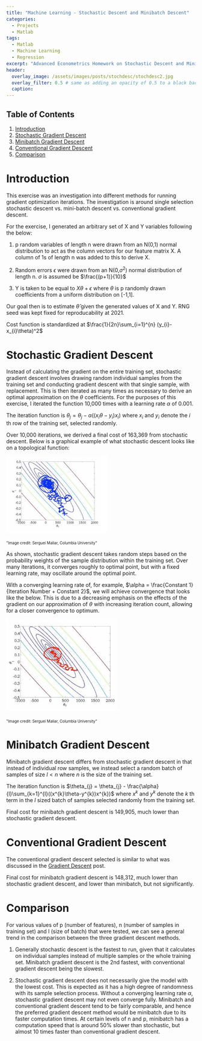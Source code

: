 ```yaml
---
title: "Machine Learning - Stochastic Descent and Minibatch Descent"
categories:
  - Projects
  - Matlab
tags:
  - Matlab
  - Machine Learning
  - Regression
excerpt: "Advanced Econometrics Homework on Stochastic Descent and Minibatch Descent" 
header:
  overlay_image: /assets/images/posts/stochdesc/stochdesc2.jpg
  overlay_filter: 0.5 # same as adding an opacity of 0.5 to a black background
  caption:
---
```


## Table of Contents
1. [Introduction](#introduction)
2. [Stochastic Gradient Descent](#stochastic-gradient-descent)
3. [Minibatch Gradient Descent](#minibatch-gradient-descent)
4. [Conventional Gradient Descent](#conventional-gradient-descent)
5. [Comparison](#comparison)

# Introduction

This exercise was an investigation into different methods for running gradient optimization iterations. The investigation is around single selection stochastic descent vs. mini-batch descent vs. conventional gradient descent. 

For the exercise, I generated an arbitrary set of X and Y variables following the below:

1. p random variables of length n were drawn from an N(0,1) normal distribution to act as the column vectors for our feature matrix X. A column of 1s of length n was added to this to derive X.

2. Random errors $\epsilon$ were drawn from an N(0,$\sigma^2$) normal distribution of length n. $\sigma$ is assumed be $\frac{(p+1)}{10}$

3. Y is taken to be equal to $X\theta + \epsilon$ where $\theta$ is p randomly drawn coefficients from a uniform distribution on [-1,1].

Our goal then is to estimate $\hat{\theta}$ given the generated values of X and Y. RNG seed was kept fixed for reproducability at 2021. 

Cost function is standardized at $\frac{1}{2n}\sum_{i=1}^{n} (y_{i}-x_{i}\theta)^2$

# Stochastic Gradient Descent

Instead of calculating the gradient on the entire training set, stochastic gradient descent involves drawing random individual samples from the training set and conducting gradient descent with that single sample, with replacement. This is then iterated as many times as necessary to derive an optimal approximation on the $\theta$ coefficients. For the purposes of this exercise, I iterated the function 10,000 times with a learning rate $\alpha$ of 0.001. 

The iteration function is
$\theta_{j} = \theta_{j} - \alpha((x_{i}\theta-y_{i})x_{i})$
where $x_{i}$ and $y_{i}$ denote the $i$ th row of the training set, selected randomly. 

Over 10,000 iterations, we derived a final cost of 163,369 from stochastic descent. Below is a graphical example of what stochastic descent looks like on a topological function:

![stochdesc1.jpg](/assets/images/posts/stochdesc/stochdesc1.jpg)

 <font size="1">"Image credit: Serguei Maliar, Columbia University" </font>

As shown, stochastic gradient descent takes random steps based on the probability weights of the sample distribution within the training set. Over many iterations, it converges roughly to optimal point, but with a fixed learning rate, may oscillate around the optimal point.

With a converging learning rate of, for example, $\alpha = \frac{Constant 1}{Iteration Number + Constant 2}$, we will achieve convergence that looks like the below. This is due to a decreasing emphasis on the effects of the gradient on our approximation of $\theta$ with increasing iteration count, allowing for a closer convergence to optimum.

![stochdesc2.jpg](/assets/images/posts/stochdesc/stochdesc2.jpg)

 <font size="1">"Image credit: Serguei Maliar, Columbia University" </font>

# Minibatch Gradient Descent

Minibatch gradient descent differs from stochastic gradient descent in that instead of individual row samples, we instead select a random batch of samples of size $l < n$ where $n$ is the size of the training set. 

The iteration function is
$\theta_{j} = \theta_{j} - \frac{\alpha}{l}\sum_{k=1}^{l}((x^{k}\theta-y^{k})x^{k})$
where $x^{k}$ and $y^{k}$ denote the $k$ th term in the $l$ sized batch of samples selected randomly from the training set.

Final cost for minibatch gradient descent is 149,905, much lower than stochastic gradient descent.

# Conventional Gradient Descent

The conventional gradient descent selected is similar to what was discussed in the [Gradient Descent](https://jwangjy.github.io/projects/matlab/gradient-descent/) post.

Final cost for minibatch gradient descent is 148,312, much lower than stochastic gradient descent, and lower than minibatch, but not significantly. 

# Comparison

For various values of p (number of features), n (number of samples in training set) and l (size of batch) that were tested, we can see a general trend in the comparison between the three gradient descent methods. 

1. Generally stochastic descent is the fastest to run, given that it calculates on individual samples instead of multiple samples or the whole training set. Minibatch gradient descent is the 2nd fastest, with conventional gradient descent being the slowest.

2. Stochastic gradient descent does not necessarily give the model with the lowest cost. This is expected as it has a high degree of randomness with its sample selection process. Without a converging learning rate $\alpha$, stochastic gradient descent may not even converge fully.  Minibatch and conventional gradient descent tend to be fairly comparable, and hence the preferred gradient descent method would be minibatch due to its faster computation times. At certain levels of n and p, minibatch has a computation speed that is around 50% slower than stochastic, but almost 10 times faster than conventional gradient descent.
